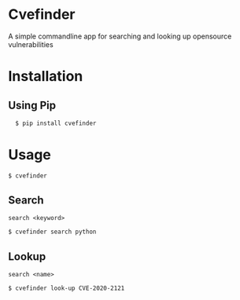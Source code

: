 # Cvefinder
A simple commandline app for searching and looking up opensource vulnerabilities

# Installation

## Using Pip
```bash
  $ pip install cvefinder
```

# Usage
```bash
$ cvefinder
```
## Search
`search <keyword>`
```bash
$ cvefinder search python
```
## Lookup
`search <name>`
```bash
$ cvefinder look-up CVE-2020-2121
```
